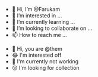 - 👋 Hi, I’m @Farukam
- 👀 I’m interested in ...
- 🌱 I’m currently learning ...
- 💞️ I’m looking to collaborate on ...
- 📫 How to reach me ...

<!---
Farukam/Farukam is a ✨ special ✨ repository because its `README.md` (this file) appears on your GitHub profile.
You can click the Preview link to take a look at your changes.
--->
- 🤭 Hi, you are @them
- 😂 I'm interested off
- 🤗 I'm currently not working
- 😚 I'm looking for collection
